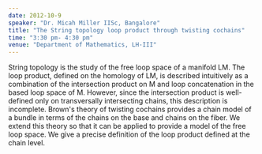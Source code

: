 ```yaml
---
date: 2012-10-9
speaker: "Dr. Micah Miller IISc, Bangalore"
title: "The String topology loop product through twisting cochains"
time: "3:30 pm- 4:30 pm"
venue: "Department of Mathematics, LH-III"
---
```

String topology is the study of the free loop space of a manifold
LM.  The loop product, defined on the homology of LM, is described
intuitively as a combination of the intersection product on M and
loop concatenation in the based loop space of M.  However, since the
intersection product is well-defined only on transversally intersecting
chains, this description is incomplete. Brown's theory of twisting
cochains provides a chain model of a bundle in terms of the chains on
the base and chains on the fiber.  We extend this theory so that it can
be applied to provide a model of the free loop space. We give a precise
definition of the loop product defined at the chain level.

